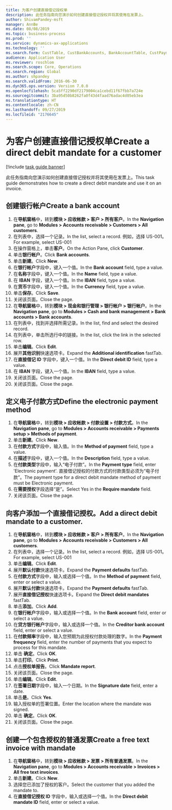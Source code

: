 ```yaml
---
title: 为客户创建直接借记授权单
description: 此任务指南向您演示如何创建直接借记授权并将其使用在发票上。
author: ShivamPandey-msft
manager: AnnBe
ms.date: 08/08/2019
ms.topic: business-process
ms.prod: ''
ms.service: dynamics-ax-applications
ms.technology: ''
ms.search.form: CustTable, CustBankAccounts, BankAccountTable, CustPaymMode, CustDirectDebitMandate, BankAccountTableLookUp, SrsReportViewerForm,  LogisticsAddressCityLookup, CustFreeInvoice, CustTableLookup
audience: Application User
ms.reviewer: roschlom
ms.search.scope: Core, Operations
ms.search.region: Global
ms.author: shpandey
ms.search.validFrom: 2016-06-30
ms.dyn365.ops.version: Version 7.0.0
ms.openlocfilehash: 5ca5ff2290df2179004ca1cebd11f67fbb7a724e
ms.sourcegitcommit: 3ba95d50b8262fa0f43d4faad76adac4d05eb3ea
ms.translationtype: HT
ms.contentlocale: zh-CN
ms.lasthandoff: 09/27/2019
ms.locfileid: "2176645"
---
```

# <a name="create-a-direct-debit-mandate-for-a-customer"></a><span data-ttu-id="34b47-103">为客户创建直接借记授权单</span><span class="sxs-lookup"><span data-stu-id="34b47-103">Create a direct debit mandate for a customer</span></span>

[!include [task guide banner](../../includes/task-guide-banner.md)]

<span data-ttu-id="34b47-104">此任务指南向您演示如何创建直接借记授权并将其使用在发票上。</span><span class="sxs-lookup"><span data-stu-id="34b47-104">This task guide demonstrates how to create a direct debit mandate and use it on an invoice.</span></span>


## <a name="create-a-bank-account"></a><span data-ttu-id="34b47-105">创建银行帐户</span><span class="sxs-lookup"><span data-stu-id="34b47-105">Create a bank account</span></span>
1. <span data-ttu-id="34b47-106">在**导航窗格**中，转到**模块 > 应收帐款 > 客户 > 所有客户**。</span><span class="sxs-lookup"><span data-stu-id="34b47-106">In the **Navigation pane**, go to **Modules > Accounts receivable > Customers > All customers**.</span></span>
2. <span data-ttu-id="34b47-107">在列表中，选择一个记录。</span><span class="sxs-lookup"><span data-stu-id="34b47-107">In the list, select a record.</span></span> <span data-ttu-id="34b47-108">例如，选择 US-001。</span><span class="sxs-lookup"><span data-stu-id="34b47-108">For example, select US-001</span></span>
3. <span data-ttu-id="34b47-109">在操作窗格上，单击**客户**。</span><span class="sxs-lookup"><span data-stu-id="34b47-109">On the Action Pane, click **Customer**.</span></span>
4. <span data-ttu-id="34b47-110">单击**银行帐户**。</span><span class="sxs-lookup"><span data-stu-id="34b47-110">Click **Bank accounts**.</span></span>
5. <span data-ttu-id="34b47-111">单击**新建**。</span><span class="sxs-lookup"><span data-stu-id="34b47-111">Click **New**.</span></span>
6. <span data-ttu-id="34b47-112">在**银行帐户**字段中，键入一个值。</span><span class="sxs-lookup"><span data-stu-id="34b47-112">In the **Bank account** field, type a value.</span></span>
7. <span data-ttu-id="34b47-113">在**名称**字段中，键入一个值。</span><span class="sxs-lookup"><span data-stu-id="34b47-113">In the **Name** field, type a value.</span></span>
8. <span data-ttu-id="34b47-114">在 **IBAN** 字段，键入一个值。</span><span class="sxs-lookup"><span data-stu-id="34b47-114">In the **IBAN** field, type a value.</span></span>
9. <span data-ttu-id="34b47-115">在**货币**字段中，键入一个值。</span><span class="sxs-lookup"><span data-stu-id="34b47-115">In the **Currency** field, type a value.</span></span>
10. <span data-ttu-id="34b47-116">单击**保存**。</span><span class="sxs-lookup"><span data-stu-id="34b47-116">Click **Save**.</span></span>
11. <span data-ttu-id="34b47-117">关闭该页面。</span><span class="sxs-lookup"><span data-stu-id="34b47-117">Close the page.</span></span>
12. <span data-ttu-id="34b47-118">在**导航窗格**中，转到**模块 > 现金和银行管理 > 银行帐户 > 银行帐户**。</span><span class="sxs-lookup"><span data-stu-id="34b47-118">In the **Navigation pane**, go to **Modules > Cash and bank management > Bank accounts > Bank accounts**.</span></span>
13. <span data-ttu-id="34b47-119">在列表中，找到并选择所需记录。</span><span class="sxs-lookup"><span data-stu-id="34b47-119">In the list, find and select the desired record.</span></span>
14. <span data-ttu-id="34b47-120">在列表中，单击所选行中的链接。</span><span class="sxs-lookup"><span data-stu-id="34b47-120">In the list, click the link in the selected row.</span></span>
15. <span data-ttu-id="34b47-121">单击**编辑**。</span><span class="sxs-lookup"><span data-stu-id="34b47-121">Click **Edit**.</span></span>
16. <span data-ttu-id="34b47-122">展开**其他识别**快速选项卡。</span><span class="sxs-lookup"><span data-stu-id="34b47-122">Expand the **Additional identification** fastTab.</span></span>
17. <span data-ttu-id="34b47-123">在**直接借记 ID** 字段中，键入一个值。</span><span class="sxs-lookup"><span data-stu-id="34b47-123">In the **Direct debit ID** field, type a value.</span></span>
18. <span data-ttu-id="34b47-124">在 **IBAN** 字段，键入一个值。</span><span class="sxs-lookup"><span data-stu-id="34b47-124">In the **IBAN** field, type a value.</span></span>
19. <span data-ttu-id="34b47-125">关闭该页面。</span><span class="sxs-lookup"><span data-stu-id="34b47-125">Close the page.</span></span>
20. <span data-ttu-id="34b47-126">关闭该页面。</span><span class="sxs-lookup"><span data-stu-id="34b47-126">Close the page.</span></span>

## <a name="define-the-electronic-payment-method"></a><span data-ttu-id="34b47-127">定义电子付款方式</span><span class="sxs-lookup"><span data-stu-id="34b47-127">Define the electronic payment method</span></span>
1. <span data-ttu-id="34b47-128">在**导航窗格**中，转到**模块 > 应收帐款 > 付款设置 > 付款方式**。</span><span class="sxs-lookup"><span data-stu-id="34b47-128">In the **Navigation pane**, go to **Modules > Accounts receivable > Payments setup > Methods of payment**.</span></span>
2. <span data-ttu-id="34b47-129">单击**新建**。</span><span class="sxs-lookup"><span data-stu-id="34b47-129">Click **New**.</span></span>
3. <span data-ttu-id="34b47-130">在**付款方式**字段中，输入值。</span><span class="sxs-lookup"><span data-stu-id="34b47-130">In the **Method of payment** field, type a value.</span></span>
4. <span data-ttu-id="34b47-131">在**描述**字段中，键入一个值。</span><span class="sxs-lookup"><span data-stu-id="34b47-131">In the **Description** field, type a value.</span></span>
5. <span data-ttu-id="34b47-132">在**付款类型**字段中，输入“电子付款”。</span><span class="sxs-lookup"><span data-stu-id="34b47-132">In the **Payment type** field, enter 'Electronic payment'.</span></span> <span data-ttu-id="34b47-133">直接借记授权的付款方式的付款类型必须为“电子付款”。</span><span class="sxs-lookup"><span data-stu-id="34b47-133">The payment type for a direct debit mandate method of payment must be Electronic payment.</span></span>
6. <span data-ttu-id="34b47-134">在**需要授权**字段选择“是”。</span><span class="sxs-lookup"><span data-stu-id="34b47-134">Select Yes in the **Require mandate** field.</span></span>
7. <span data-ttu-id="34b47-135">关闭该页面。</span><span class="sxs-lookup"><span data-stu-id="34b47-135">Close the page.</span></span>

## <a name="add-a-direct-debit-mandate-to-a-customer"></a><span data-ttu-id="34b47-136">向客户添加一个直接借记授权。</span><span class="sxs-lookup"><span data-stu-id="34b47-136">Add a direct debit mandate to a customer.</span></span>
1. <span data-ttu-id="34b47-137">在**导航窗格**中，转到**模块 > 应收帐款 > 客户 > 所有客户**。</span><span class="sxs-lookup"><span data-stu-id="34b47-137">In the **Navigation pane**, go to **Modules > Accounts receivable > Customers > All customers**.</span></span>
2. <span data-ttu-id="34b47-138">在列表中，选择一个记录。</span><span class="sxs-lookup"><span data-stu-id="34b47-138">In the list, select a record.</span></span> <span data-ttu-id="34b47-139">例如，选择 US-001。</span><span class="sxs-lookup"><span data-stu-id="34b47-139">For example, select US-001</span></span>
3. <span data-ttu-id="34b47-140">单击**编辑**。</span><span class="sxs-lookup"><span data-stu-id="34b47-140">Click **Edit**.</span></span>
4. <span data-ttu-id="34b47-141">展开**默认付款**快速选项卡。</span><span class="sxs-lookup"><span data-stu-id="34b47-141">Expand the **Payment defaults** fastTab.</span></span>
5. <span data-ttu-id="34b47-142">在**付款方式**字段中，输入或选择一个值。</span><span class="sxs-lookup"><span data-stu-id="34b47-142">In the **Method of payment** field, enter or select a value.</span></span>
6. <span data-ttu-id="34b47-143">展开**默认付款**快速选项卡。</span><span class="sxs-lookup"><span data-stu-id="34b47-143">Expand the **Payment defaults** fastTab.</span></span>
7. <span data-ttu-id="34b47-144">展开**直接借记授权**快速选项卡。</span><span class="sxs-lookup"><span data-stu-id="34b47-144">Expand the **Direct debit mandates** fastTab.</span></span>
8. <span data-ttu-id="34b47-145">单击**添加**。</span><span class="sxs-lookup"><span data-stu-id="34b47-145">Click **Add**.</span></span>
9. <span data-ttu-id="34b47-146">在**银行帐户**字段中，输入或选择一个值。</span><span class="sxs-lookup"><span data-stu-id="34b47-146">In the **Bank account** field, enter or select a value.</span></span>
10. <span data-ttu-id="34b47-147">在**贷方银行帐户**字段中，输入或选择一个值。</span><span class="sxs-lookup"><span data-stu-id="34b47-147">In the **Creditor bank account** field, enter or select a value.</span></span>
11. <span data-ttu-id="34b47-148">在**付款频率**字段中，输入您预期为此授权付款处理的数字。</span><span class="sxs-lookup"><span data-stu-id="34b47-148">In the **Payment frequency** field, enter the number of payments that you expect to process for this mandate.</span></span>
12. <span data-ttu-id="34b47-149">单击 **确定**。</span><span class="sxs-lookup"><span data-stu-id="34b47-149">Click **OK**.</span></span>
13. <span data-ttu-id="34b47-150">单击**打印**。</span><span class="sxs-lookup"><span data-stu-id="34b47-150">Click **Print**.</span></span>
14. <span data-ttu-id="34b47-151">点击**授权单报告**。</span><span class="sxs-lookup"><span data-stu-id="34b47-151">Click **Mandate report**.</span></span>
15. <span data-ttu-id="34b47-152">关闭该页面。</span><span class="sxs-lookup"><span data-stu-id="34b47-152">Close the page.</span></span>
16. <span data-ttu-id="34b47-153">单击**编辑**。</span><span class="sxs-lookup"><span data-stu-id="34b47-153">Click **Edit**.</span></span>
17. <span data-ttu-id="34b47-154">在**签署日期**字段中，输入一个日期。</span><span class="sxs-lookup"><span data-stu-id="34b47-154">In the **Signature date** field, enter a date.</span></span>
18. <span data-ttu-id="34b47-155">单击**是**。</span><span class="sxs-lookup"><span data-stu-id="34b47-155">Click **Yes**.</span></span>
19. <span data-ttu-id="34b47-156">输入授权单的签署位置。</span><span class="sxs-lookup"><span data-stu-id="34b47-156">Enter the location where the mandate was signed.</span></span>
20. <span data-ttu-id="34b47-157">单击 **确定**。</span><span class="sxs-lookup"><span data-stu-id="34b47-157">Click **OK**.</span></span>
21. <span data-ttu-id="34b47-158">关闭该页面。</span><span class="sxs-lookup"><span data-stu-id="34b47-158">Close the page.</span></span>

## <a name="create-a-free-text-invoice-with-mandate"></a><span data-ttu-id="34b47-159">创建一个包含授权的普通发票</span><span class="sxs-lookup"><span data-stu-id="34b47-159">Create a free text invoice with mandate</span></span>
1. <span data-ttu-id="34b47-160">在**导航窗格**中，转到**模块 > 应收帐款 > 发票 > 所有普通发票**。</span><span class="sxs-lookup"><span data-stu-id="34b47-160">In the **Navigation pane**, go to **Modules > Accounts receivable > Invoices > All free text invoices**.</span></span>
2. <span data-ttu-id="34b47-161">单击**新建**。</span><span class="sxs-lookup"><span data-stu-id="34b47-161">Click **New**.</span></span>
3. <span data-ttu-id="34b47-162">选择您已添加了授权的客户。</span><span class="sxs-lookup"><span data-stu-id="34b47-162">Select the customer that you added the mandate to.</span></span>
4. <span data-ttu-id="34b47-163">在**直接借记授权 ID** 字段中，输入或选择一个值。</span><span class="sxs-lookup"><span data-stu-id="34b47-163">In the **Direct debit mandate ID** field, enter or select a value.</span></span>

